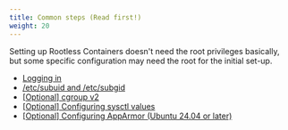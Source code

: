 ```yaml
---
title: Common steps (Read first!)
weight: 20
---
```


Setting up Rootless Containers doesn't need the root privileges basically, but some specific configuration
may need the root for the initial set-up.

- [Logging in](./login)
- [/etc/subuid and /etc/subgid](./subuid)
- [[Optional] cgroup v2](./cgroup2)
- [[Optional] Configuring sysctl values](./sysctl)
- [[Optional] Configuring AppArmor (Ubuntu 24.04 or later)](./apparmor)
